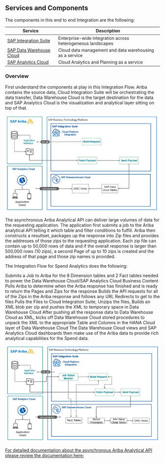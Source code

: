 ## Services and Components

The components in this end to end Integration are the following:

|Service | Description|
---------|---------
|[SAP Integration Suite](https://discovery-center.cloud.sap/serviceCatalog/integration-suite/?region=all&tab=service_plan) | Enterprise-wide integration across heterogeneous landscapes|
|[SAP Data Warehouse Cloud](https://discovery-center.cloud.sap/#/serviceCatalog/sap-data-warehouse-cloud/?service_plan=standard&region=all&tab=service_plan) | Cloud data management and data warehousing as a service|
|[SAP Analytics Cloud](https://discovery-center.cloud.sap/#/serviceCatalog/sap-analytics-cloud/?region=all&tab=service_plan) | Cloud Analytics and Planning as a service|

 

### Overview

First understand the components at play in this Integration Flow.  Ariba contains the source data, Cloud Integration Suite will be orchestrating the data transfer, Data Warehouse Cloud is the target destination for the data and SAP Analytics Cloud is the visualization and analytical layer sitting on top of that. 

![Alt text](../images/OverviewMarketecture.png)

The asynchronous Ariba Analytical API can deliver large volumes of data for the requesting application.  The application first submits a job to the Ariba analytical API telling it which table and filter conditions to fulfill.  Ariba then constructs a resultset, packages up the response into Zip files and provides the addresses of those zips to the requesting application.  Each zip file can contain up to 50,000 rows of data and if the overall response is larger than 500,000 rows (10 zips), a second Page of up to 10 zips is created and the address of that page and those zip names is provided.

The Integration Flow for Spend Analytics does the following:

Submits a Job to Ariba for the 8 Dimension tables and 2 Fact tables needed to power the Data Warehouse Cloud/SAP Analytics Cloud Business Content
Polls Ariba to determine when the Ariba response has finished and is ready to return the Pages and Zips for the response
Builds the API requests for all of the Zips in the Ariba response and follows any URL Redirects to get to the files
Pulls the Files to Cloud Integration Suite, Unzips the files, Builds an XML blob per zip and pushes the XML to temporary space in Data Warehouse Cloud
After pushing all the response data to Data Warehouse Cloud as XML, kicks off Data Warehouse Cloud stored procedures to unpack the XML to the appropriate Table and Columns in the HANA Cloud layer of Data Warehouse Cloud
The Data Warehouse Cloud views and SAP Analytics Cloud dashboards then make use of the Ariba data to provide rich analytical capabilities for the Spend data.

![Alt text](../images/DetailedMarketecture.png)


[For detailed documentation about the asynchronous Ariba Analytical API please review the documentation here:](https://help.sap.com/docs/ARIBA_APIS/bf0cde439a0142fbbaf511bfac5b594d/6bb9d440d99b45938a75e9218650e7de.html)
